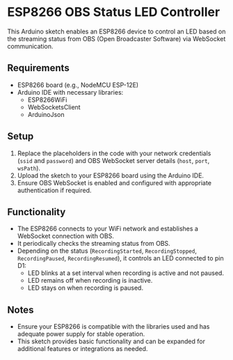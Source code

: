 # ESP8266 OBS Status LED Controller

This Arduino sketch enables an ESP8266 device to control an LED based on the streaming status from OBS (Open Broadcaster Software) via WebSocket communication.

## Requirements

- ESP8266 board (e.g., NodeMCU ESP-12E)
- Arduino IDE with necessary libraries:
  - ESP8266WiFi
  - WebSocketsClient
  - ArduinoJson

## Setup

1. Replace the placeholders in the code with your network credentials (`ssid` and `password`) and OBS WebSocket server details (`host`, `port`, `wsPath`).
2. Upload the sketch to your ESP8266 board using the Arduino IDE.
3. Ensure OBS WebSocket is enabled and configured with appropriate authentication if required.

## Functionality

- The ESP8266 connects to your WiFi network and establishes a WebSocket connection with OBS.
- It periodically checks the streaming status from OBS.
- Depending on the status (`RecordingStarted`, `RecordingStopped`, `RecordingPaused`, `RecordingResumed`), it controls an LED connected to pin D1:
  - LED blinks at a set interval when recording is active and not paused.
  - LED remains off when recording is inactive.
  - LED stays on when recording is paused.

## Notes

- Ensure your ESP8266 is compatible with the libraries used and has adequate power supply for stable operation.
- This sketch provides basic functionality and can be expanded for additional features or integrations as needed.

